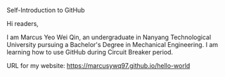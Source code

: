 Self-Introduction to GitHub 

Hi readers,

I am Marcus Yeo Wei Qin, an undergraduate in Nanyang Technological University pursuing a Bachelor's Degree in Mechanical Engineering. I am learning how to use GitHub during Circuit Breaker period.

URL for my website: https://marcusywq97.github.io/hello-world
